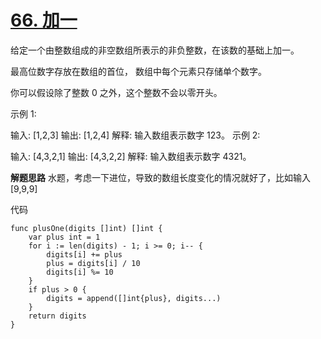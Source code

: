 # [66. 加一](https://leetcode-cn.com/problems/plus-one/)
给定一个由整数组成的非空数组所表示的非负整数，在该数的基础上加一。

最高位数字存放在数组的首位， 数组中每个元素只存储单个数字。

你可以假设除了整数 0 之外，这个整数不会以零开头。

示例 1:

输入: [1,2,3]
输出: [1,2,4]
解释: 输入数组表示数字 123。
示例 2:

输入: [4,3,2,1]
输出: [4,3,2,2]
解释: 输入数组表示数字 4321。

**解题思路**
水题，考虑一下进位，导致的数组长度变化的情况就好了，比如输入[9,9,9]

代码

```
func plusOne(digits []int) []int {
	var plus int = 1
	for i := len(digits) - 1; i >= 0; i-- {
		digits[i] += plus
		plus = digits[i] / 10
		digits[i] %= 10
	}
	if plus > 0 {
        digits = append([]int{plus}, digits...)
	}
	return digits
}
```